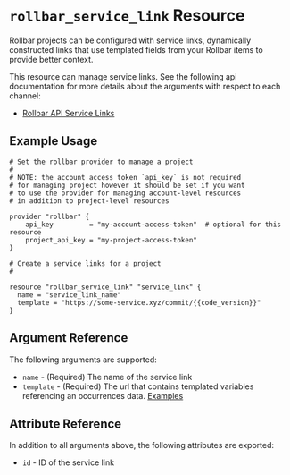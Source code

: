 `rollbar_service_link` Resource
=========================

Rollbar projects can be configured with service links, dynamically constructed links that use templated fields from your Rollbar items to provide better context.

This resource can manage service links.  See the following api documentation for more details about the arguments with respect to each channel:

* [Rollbar API Service Links](https://explorer.docs.rollbar.com/#tag/Service-Links)

Example Usage
-------------

```hcl
# Set the rollbar provider to manage a project
#
# NOTE: the account access token `api_key` is not required
# for managing project however it should be set if you want
# to use the provider for managing account-level resources
# in addition to project-level resources

provider "rollbar" {
    api_key         = "my-account-access-token"  # optional for this resource
    project_api_key = "my-project-access-token"
}

# Create a service links for a project
#

resource "rollbar_service_link" "service_link" {
  name = "service_link_name"
  template = "https://some-service.xyz/commit/{{code_version}}"
}
```

Argument Reference
------------------

The following arguments are supported:

* `name` - (Required) The name of the service link
* `template` - (Required) The url that contains templated variables referencing an occurrences data. [Examples](https://docs.rollbar.com/docs/service-links)


Attribute Reference
-------------------

In addition to all arguments above, the following attributes are exported:

* `id` - ID of the service link
